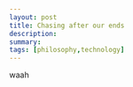 ```yaml
---
layout: post
title: Chasing after our ends
description: 
summary: 
tags: [philosophy,technology]
---
```


waah